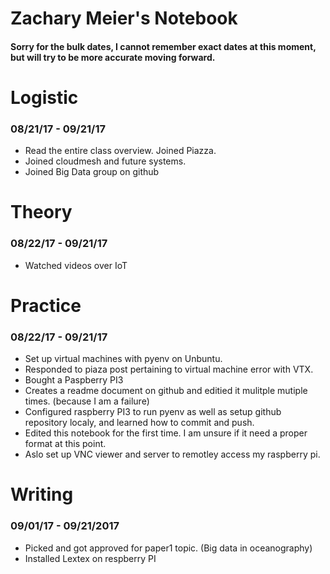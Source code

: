 # Zachary Meier's Notebook

#### Sorry for the bulk dates, I cannot remember exact dates at this moment, but will try to be more accurate moving forward.

# Logistic
### 08/21/17 - 09/21/17
* Read the entire class overview. Joined Piazza.
* Joined cloudmesh and future systems.
* Joined Big Data group on github

# Theory
### 08/22/17 - 09/21/17 
* Watched videos over IoT

# Practice
### 08/22/17 - 09/21/17
* Set up virtual machines with pyenv on Unbuntu.
* Responded to piaza post pertaining to virtual machine error with VTX.
* Bought a Paspberry PI3
* Creates a readme document on github and editied it mulitple mutiple times. (because I am a failure)
* Configured raspberry PI3 to run pyenv as well as setup github repository localy, and learned how to commit and push.
* Edited this notebook for the first time.  I am unsure if it need a proper format at this point.
* Aslo set up VNC viewer and server to remotley access my raspberry pi.


# Writing
### 09/01/17 - 09/21/2017
* Picked and got approved for paper1 topic.   (Big data in oceanography)
* Installed Lextex on respberry PI









